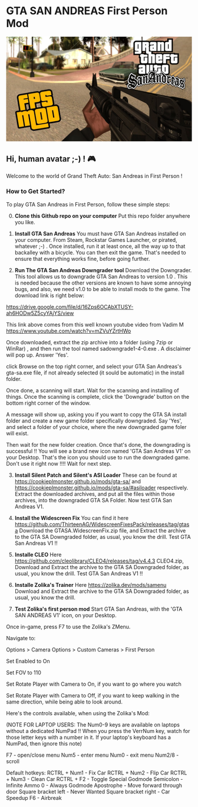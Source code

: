 # GTA SAN ANDREAS First Person Mod

<p align="center">
  <img src="gta_github_logo.jpg" alt="GTA San Andreas Logo">
</p>

## Hi, human avatar ;-) ! 🎮

Welcome to the world of Grand Theft Auto: San Andreas in First Person !

### How to Get Started?

To play GTA San Andreas in First Person, follow these simple steps:

0. **Clone this Github repo on your computer** Put this repo folder anywhere you like.

1. **Install GTA San Andreas** You must have GTA San Andreas installed on your computer. From Steam, Rockstar Games Launcher, or pirated, whatever ;-) . Once installed, run it at least once, all the way up to that backalley with a bicycle. You can then exit the game.
That's needed to ensure that everything works fine, before going further.

2. **Run The GTA San Andreas Downgrader tool** 
Download the Downgrader. This tool allows us to downgrade GTA San Andreas to version 1.0 . This is needed because the other versions are known to have some annoying bugs, and also, we need v1.0 to be able to install mods to the game. The download link is right below:

https://drive.google.com/file/d/16Zps6OCAbXTUSY-ah6HODw5Z5cyYAjYS/view

This link above comes from this well known youtube video from Vadim M
https://www.youtube.com/watch?v=mZVuYZrtHWo

Once downloaded, extract the zip archive into a folder 
(using 7zip or WinRar) , 
and then run the tool named sadowngrade1-4-0.exe . 
A disclaimer will pop up. Answer 'Yes'.

click Browse on the top right corner, and select your 
GTA San Andreas's gta-sa.exe file, if not already selected (it sould be automatic) in the install folder.

Once done, a scanning will start. Wait for the scanning and installing
of things. Once the scanning is complete, click the
'Downgrade' button on the bottom right corner of the window.

A message will show up, asking you if you want to copy the GTA SA install folder and create a new game folder specifically downgraded.
Say 'Yes', and select a folder of your choice, where the new downgraded game foler will exist.

Then wait for the new folder creation. Once that's done, the downgrading is successful !! You will see a brand new icon named 
'GTA San Andreas V1'
on your Desktop. That's the icon you should use to run the downgraded game. Don't use it right now !!!! Wait for next step.

3. **Install Silent Patch and Silent's ASI Loader**
These can be found at 
https://cookieplmonster.github.io/mods/gta-sa/
and 
https://cookieplmonster.github.io/mods/gta-sa/#asiloader
respectively.
Extract the downloaded archives, and put all the files within those archives, into the downgraded GTA SA Folder.
Now test GTA San Andreas V1.

4. **Install the Widescreen Fix**
You can find it here
https://github.com/ThirteenAG/WidescreenFixesPack/releases/tag/gtasa
Download the GTASA.WidescreenFix.zip file,
and Extract the archive to the GTA SA Downgraded folder, as usual, you know the drill. Test GTA San Andreas V1 !!

5. **Installe CLEO**
Here https://github.com/cleolibrary/CLEO4/releases/tag/v4.4.3
CLEO4.zip,
Download and Extract the archive to the GTA SA Downgraded folder, as usual, you know the drill. Test GTA San Andreas V1 !!

6. **Installe Zolika's Trainer**
Here https://zolika.dev/mods/samenu
Download and Extract the archive to the GTA SA Downgraded folder, as usual, you know the drill. 

7. **Test Zolika's first person mod**
Start GTA San Andreas, with the 'GTA SAN ANDREAS V1' icon, on your Desktop.

Once in-game, press F7 to use the Zolika's ZMenu.

Navigate to:

Options > Camera Options > Custom Cameras > First Person

Set Enabled to On

Set FOV to 110

Set Rotate Player with Camera to On, 
if you want to go where you watch

Set Rotate Player with Camera to Off, if you want to keep walking in the same direction, while being able to look around.

Here's the controls available, when using the Zolika's Mod:

(NOTE FOR LAPTOP USERS: The Num0-9 keys are available on laptops without a dedicated NumPad !! When you press the VerrNum key, watch for those letter keys with a number in it. If your laptop's keyboard has a NumPad, then ignore this note)

F7 - open/close menu
Num5 - enter menu
Num0 - exit menu
Num2/8 - scroll

Default hotkeys:
RCTRL + Num1 - Fix Car
RCTRL + Num2 - Flip Car
RCTRL + Num3 - Clean Car
RCTRL + F2 - Toggle Special Godmode
Semicolon - Infinite Ammo
0 - Always Godmode
Apostrophe - Move forward through door
Square bracket left - Never Wanted
Square bracket right - Car Speedup
F6 - Airbreak

